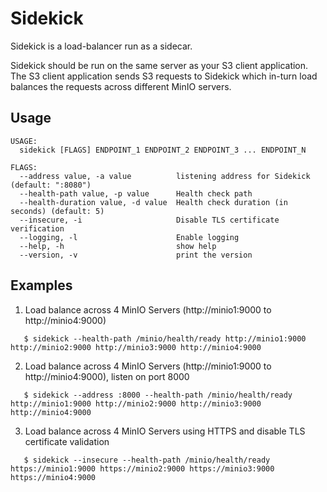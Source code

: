 # Sidekick

Sidekick is a load-balancer run as a sidecar.

Sidekick should be run on the same server as your S3 client application. The S3 client application sends S3 requests to Sidekick which in-turn load balances the requests across different MinIO servers.

## Usage

```
USAGE:
  sidekick [FLAGS] ENDPOINT_1 ENDPOINT_2 ENDPOINT_3 ... ENDPOINT_N

FLAGS:
  --address value, -a value          listening address for Sidekick (default: ":8080")
  --health-path value, -p value      Health check path
  --health-duration value, -d value  Health check duration (in seconds) (default: 5)
  --insecure, -i                     Disable TLS certificate verification
  --logging, -l                      Enable logging
  --help, -h                         show help
  --version, -v                      print the version
```

## Examples

  1. Load balance across 4 MinIO Servers (http://minio1:9000 to http://minio4:9000)
  ```
     $ sidekick --health-path /minio/health/ready http://minio1:9000 http://minio2:9000 http://minio3:9000 http://minio4:9000
  ```

  2. Load balance across 4 MinIO Servers (http://minio1:9000 to http://minio4:9000), listen on port 8000
  ```
     $ sidekick --address :8000 --health-path /minio/health/ready http://minio1:9000 http://minio2:9000 http://minio3:9000 http://minio4:9000
  ```

  3. Load balance across 4 MinIO Servers using HTTPS and disable TLS certificate validation
  ```
     $ sidekick --insecure --health-path /minio/health/ready https://minio1:9000 https://minio2:9000 https://minio3:9000 https://minio4:9000
  ```
